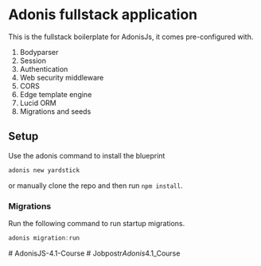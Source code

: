# Adonis fullstack application

This is the fullstack boilerplate for AdonisJs, it comes pre-configured with.

1. Bodyparser
2. Session
3. Authentication
4. Web security middleware
5. CORS
6. Edge template engine
7. Lucid ORM
8. Migrations and seeds

## Setup

Use the adonis command to install the blueprint

```bash
adonis new yardstick
```

or manually clone the repo and then run `npm install`.


### Migrations

Run the following command to run startup migrations.

```js
adonis migration:run
```
#   A d o n i s J S - 4 . 1 - C o u r s e  
 #   J o b p o s t r _ A d o n i s _ 4 . 1 _ C o u r s e  
 